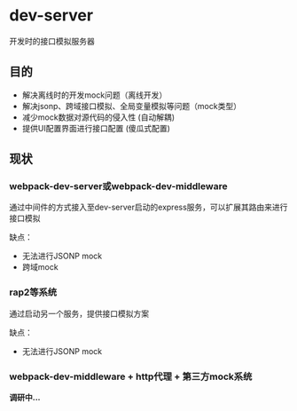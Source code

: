# dev-server

开发时的接口模拟服务器

## 目的

- 解决离线时的开发mock问题（离线开发）
- 解决jsonp、跨域接口模拟、全局变量模拟等问题（mock类型）
- 减少mock数据对源代码的侵入性 (自动解耦)
- 提供UI配置界面进行接口配置 (傻瓜式配置)

## 现状

### webpack-dev-server或webpack-dev-middleware

通过中间件的方式接入至dev-server启动的express服务，可以扩展其路由来进行接口模拟

缺点：

- 无法进行JSONP mock
- 跨域mock

### rap2等系统

通过启动另一个服务，提供接口模拟方案

缺点：

- 无法进行JSONP mock

### webpack-dev-middleware + http代理 + 第三方mock系统

**调研中...**
